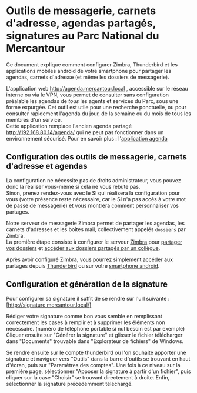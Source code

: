 # Outils de messagerie, carnets d'adresse, agendas partagés, signatures au Parc National du Mercantour

Ce document explique comment configurer Zimbra, Thunderbird et les applications mobiles android de votre smartphone pour partager les agendas, carnets d'adresse (et même les dossiers de messagerie).

L'application web http://agenda.mercantour.local , accessible sur le réseau interne ou via le VPN, vous permet de consulter sans configuration préalable les agendas de  _tous_ les agents et services du Parc, sous une forme expurgée. Cet outil est utile pour une recherche ponctuelle, ou pour consulter rapidement l'agenda du jour, de la semaine ou du mois de tous les membres d'un service.  
Cette application remplace l'ancien agenda partagé http://192.168.80.14/agenda/ qui ne peut pas fonctionner dans un environnement sécurisé.
Pour en savoir plus : l'[application agenda](agenda.mercantour.local/README.md) 

## Configuration des outils de messagerie, carnets d'adresse et agendas

La configuration ne nécessite pas de droits administrateur, vous pouvez donc la réaliser vous-même si cela ne vous rebute pas.  
Sinon, prenez rendez-vous avec le SI qui réalisera la configuration pour vous (votre présence reste nécessaire, car le SI n'a pas accès à votre mot de passe de messagerie) et vous montrera comment personnaliser vos partages.

Notre serveur de messagerie Zimbra permet de partager les agendas, les carnets d'adresses et les boîtes mail, collectivement appelés `dossiers` par Zimbra.  
La première étape consiste à configurer le serveur [Zimbra](Zimbra/README.md) pour [partager vos dossiers](Zimbra/README.md#partager-son-agenda-son-carnet-dadresses-sa-boîte-mail) et [accéder aux dossiers partagés par un collègue](Zimbra/README.md#accéder-à-un-agenda-un-carnet-dadresses-ou-une-boîte-mail-partagés-avec-moi).

Après avoir configuré Zimbra, vous pourrez simplement accéder aux partages depuis [Thunderbird](Thunderbird/README.md) ou sur votre [smartphone android](android/README.md).

## Configuration et génération de la signature 

Pour configurer sa signature il suffit de se rendre sur l'url suivante : [http://signature.mercantour.local/] 


Rédiger votre signature comme bon vous semble en remplissant correctement les cases à remplir et à supprimer les éléments non nécessaire. (numéro de téléphone portable si nul besoin est par exemple)
Cliquer ensuite sur "Générer la signature" et glisser le fichier télécharger dans "Documents" trouvable dans "Explorateur de fichiers" de Windows.


Se rendre ensuite sur le compte thunderbird où l'on souhaite apporter une signature et naviguer vers "Outils" dans la barre d'outils se trouvant en haut d'écran, puis sur "Paramètres des comptes". Une fois à ce niveau sur la première page, sélectionner "Apposer la signature à partir d'un fichier", puis cliquer sur la case "Choisir" se trouvant directement à droite. Enfin, sélectionner la signature précedémment téléchargé.
